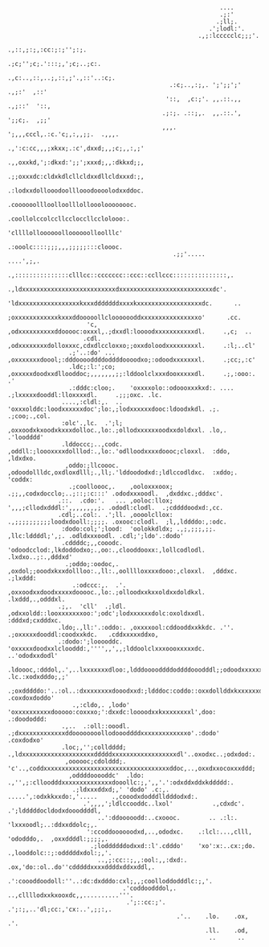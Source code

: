 <p align="center">
                                                                                                                                  
                                                               ....                                                               
                                                               .;:'                                                               
                                                              .;ll;.                                                              
                                                            .';lodl:'.                                                            
                                                         .,;:lccccclc;;;'.                                                        
                                                      .,::,;:;,:cc:;:;'';:;.                                                      
                                                    .;c;'';c;.':::;,';c;..;c:.                                                    
                                                  .,c:..,::,..;,::,;'.,::'..:c;.                                                  
                                                 .:c;..,:;,. ';';;';' .,;:'  ,::'                                                 
                                                '::,  ,c:;'. ,,.::.,, .,;::'  '::,                                                
                                               .;:;. .::;,.  ,,.::.',  ';;c;.  ,;;'                                               
                                               ,,,.  ';,,,cccl,.:c.'c;,:,,;;.  .,,,.                                              
                                              .,':c:cc,,,;xkxx;.:c',dxxd;,,;c;,,:,;'                                              
                                              .,,oxxkd,';:dkxd:';;';xxxd;,,:dkkxd;;,                                              
                                              .;;oxxxdc:cldxkdlcllcldxxdllcldxxxd:;,                                              
                                              .:lodxxdollooodoolllooodoooolodxxddoc.                                              
                                               .coooooollloolloolllolloooloooooooc.                                               
                                                .coollolccolccllccloccllcclolooo:.                                                
                                                 'cllllolloooooolloooooolloolllc'                                                 
                                                 .:ooolc::::;;;,,,;;;;;:::cloooc.                                                 
                                                  .;;'.....             ....',;,.                                                 
                                  .,:::::::::::::::clllcc::ccccccc::ccc::ccllccc:::::::::::::::,.                                 
                                   .,ldxxxxxxxxxxxxxxxxxxxxxxxxxxdxxxxxxxxxxxxxxxxxxxxxxxxxxdc'.                                  
                                     'ldxxxxxxxxxxxxxxxxxkxxxdddddddxxxxkxxxxxxxxxxxxxxxxxxdc.      ..                            
                                      ;oxxxxxxxxxxxxkxxxddooooollclooooooddxxxxxxxxxxxxxxxxo'      .cc.                           
                          'c,         ,odxxxxxxxxxxddooooc:oxxxl,.;dxxdl:loooodxxxxxxxxxxxdl.     .,c;  ..                        
                         .cdl.        ,odxxxxxxxxdolloxxxc,cdxdlccloxxo;;oxxdoloodxxxxxxxxxl.     .:l;..cl'                       
                     .;'..:do' ...    ,oxxxxxxxdoool;:dddooooddddoddddoooodxo;:odoodxxxxxxxl.     .;cc;,:c'                       
                     .ldc;:l:';co;    ,oxxxxxdoodxxdllooddoc;,,,,,,,;;:lddoolclxxxdooxxxxxdl.     .;,:ooo:. .'                    
                     .:dddc:cloo;.    'oxxxxolo::odoooxxxkxd:. .... .;lxxxxxdooddl:lloxxxxdl.     .;;;oxc. .lc.                   
                   ....,:cldl:,.  ..  'oxxxolddc:loodxxxxxxdoc';lo:,;lodxxxxxxdooc:ldoodxkdl. .;.  .;coo;.,col.                   
                   :olc'.,lc.  .';l;  ,oxxoodxkxoodxkxxxdolloc.,lo:.;ollodxxxxxxoodxxdoldxxl. .lo,.  .'loodddd'                   
                   .lddoccc;..,codc.  ,oddll:;loooxxxxdolllod:.,lo:.'odlloodxxxxdoooc;cloxxl.  :ddo,   ,ldxdxo.                   
                    ,oddo:;llcoooc.   ,odoodollldc,oxdloxdlll;.,ll;.'lddoododxd:;ldlccodldxc.  :xddo;. 'coddx:                    
                     .;coolloooc,.    ,ooloxxxoox; .;;,,codxdocclo;..;::;:c:::' .ododxxxoodl.  ,dxddxc.;dddxc'.                   
                  .::.  .cdo:'.   ... ,ooloc:llox;  ',,,;cllodxdddl:',,,,,,,,;. .ododl:clodl.  .;cddddoodxd:,cc.                  
                  .cdl;..col:. .';ll. ,oooolcllox: .,;;;;;;;;;;loodxdooll:;;;;. .oxooc:clodl.  ;l,,lddddo:,:odc.                  
                   :dodo:col;';lood:  'oolokkdldx; .,;,;;;,;;. ,llc:lddddl;',;. .odldxxxoodl. .cdl;';ldo'.:dodo'                  
                   .cddddc;,,cooodc.  'odoodcclod:,lkdoddodxo;.,oo:.,clooddooxx:,lollcodlodl. .lxdxo..;:.,dddxd'                  
                    .;oddo;:oodoc,.   ,oxdol;;ooodxkxxdollloo:.,ll:.,oolllloxxxxdooo:,cloxxl.  ,dddxc. .;lxddd:                   
                      .:odccc:,.  .'. ,oxxoodxxdoodxxxxxdooooc.,lo:.;olloodxxkxxoldxxdoldkxl.  .lxddd,.,odddxl.                   
                  .;,.  'cll'  .;ldl. ,odxxoldd::looxxxxxxxoo:';odc';lodxxxxxxdolc:oxoldxxdl.   :dddxd;cxdddxc.                   
                  .ldo;.,ll:'.:oddo:. ,oxxxxool:cddooddxxkkdc. .''. .;oxxxxxdooddl:coodxxkdc.   .cddxxxxxddxo,                    
                  .:dodo:';looooddc.  'oxxxxxdoodxxlclooddd:,'''',,',,;lddoolclxxxoooxxxxxdc.  ..'ododxxdodl'                     
                   .ldoooc,:dddol,.',..lxxxxxxxdloo:,ldddooooddddoddddooodddl;;odoodxxxxxxdc. .lc.:xodxdddo;,;'                   
                    .;oxdddddo:'..:ol..:dxxxxxxxxdooodxxd:;ldddoc:coddo::oxxdollddxkxxxxxxd;..ld; .coxdoxdoddo'                   
                      .,:cldo,. ,lodo' 'oxxxxxxxxxxdooooo:coxxxo;':dxxdc:loooodxxkxxxxxxxxl',doo:  .:doododdd:                    
                   .,..  .:oll::ooodl. .;dxxxxxxxxxxxxxddoooooooollodoooddddxxxxxxxxxxxxxo'.:dodo'  .coxdodxo'                    
                   .loc;,'';colldddd;   .,ldxxxxxxxxxxxxxxxxxxxxdddddxxxxxxxxxxxxxxxxxxdl'..oxodxc..;odxdod:.                     
                    ,oooooc;cdolddd;. 'c'..,coddxxxxxxxxxxxxxxxxxxxxxxxxxxxxxxxxxxxddoc,..,oxxdxxocoxxxddd;                       
                     ,oddddooooddc'  .ldo:  .,'',;:clloodddxxxxxxxxxxxxxxdooollc:;,',,'.':odxddxddxkddddd:.                       
                      .;ldxxxddxd;,' 'dodo' .c:,.    .....',:odxkkxxdo:,'.....    .,cooodxdodddlldddodxd:.                        
                         .',,,,';ldlccooddc..lxol'           .,cdxdc'.        .';ldddddocldodxdoooddddl,                          
                             ..':ddooooodd:..cxoooc.        .. .:l:.         'lxxxoodl;..:ddxxddolc;,.                            
                          ':ccoddoooooodxd,..,ododxc.    .:lcl:...,clll,    'ododddo,.  ,oxxddddl:;;;;,.                          
                           .;loddddddodxxd::l'.cdddo'    'xo':x:..cx:;do. .,looddolc::;:odddddxdol:;,'.                           
                             ..,;:cc::;,,:ool:,,:dxd:.   .ox,'do::ol..do''cdddddxxxxddddxddxxddl,.                                
                                      .':coooddoodoll:''..:dc:dxdddo:cxl;,,;coolloddodddlc:;,'.                                   
                                    .'coddoodddol,.  ..,cllllodxxkxooxdc,,..........'''.                                          
                                     .';::cc:;'.   .';:;,..'dl;cc:,'cx:..',;;:,.                                                  
                                                   .'..    .lo.    .ox,      .'.                                                  
                                                           .ll.    .od,                                                           
                                                            ..      ..                                                            
                                                                                                                                  

</p>
<!--
**caiosoaresf/caiosoaresf** is a ✨ _special_ ✨ repository because its `README.md` (this file) appears on your GitHub profile.

Here are some ideas to get you started:

- 🔭 I’m currently working on ...
- 🌱 I’m currently learning ...
- 👯 I’m looking to collaborate on ...
- 🤔 I’m looking for help with ...
- 💬 Ask me about ...
- 📫 How to reach me: ...
- 😄 Pronouns: ...
- ⚡ Fun fact: ...
-->
